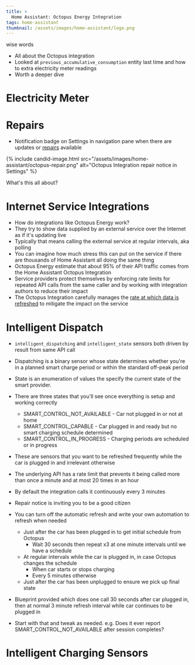 ```yaml
---
title: >
  Home Assistant: Octopus Energy Integration
tags: home-assistant
thumbnail: /assets/images/home-assistant/logo.png
---
```


wise words

* All about the Octopus integration
* Looked at `previous_accumulative_consumption` entity last time and how to extra electricity meter readings
* Worth a deeper dive

# Electricity Meter

# Repairs

* Notification badge on Settings in navigation pane when there are updates or [repairs](https://www.home-assistant.io/integrations/repairs/) available

{% include candid-image.html src="/assets/images/home-assistant/octopus-repair.png" alt="Octopus Integration repair notice in Settings" %}

What's this all about?

# Internet Service Integrations

* How do integrations like Octopus Energy work?
* They try to show data supplied by an external service over the Internet as if it's updating live
* Typically that means calling the external service at regular intervals, aka polling
* You can imagine how much stress this can put on the service if there are thousands of Home Assistant all doing the same thing
* Octopus Energy estimate that about 95% of their API traffic comes from the Home Assistant Octopus Integration
* Service providers protect themselves by enforcing rate limits for repeated API calls from the same caller and by working with integration authors to reduce their impact
* The Octopus Integration carefully manages the [rate at which data is refreshed](https://bottlecapdave.github.io/HomeAssistant-OctopusEnergy/faq/#how-often-is-data-refreshed) to mitigate the impact on the service

# Intelligent Dispatch

* `intelligent_dispatching` and `intelligent_state` sensors both driven by result from same API call
* Dispatching is a binary sensor whose state determines whether you're in a planned smart charge period or within the standard off-peak period
* State is an enumeration of values the specify the current state of the smart provider. 
* There are three states that you'll see once everything is setup and working correctly
  * SMART_CONTROL_NOT_AVAILABLE - Car not plugged in or not at home
  * SMART_CONTROL_CAPABLE - Car plugged in and ready but no smart charging schedule determined
  * SMART_CONTROL_IN_PROGRESS - Charging periods are scheduled or in progress

* These are sensors that you want to be refreshed frequently while the car is plugged in and irrelevant otherwise
* The underlying API has a rate limit that prevents it being called more than once a minute and at most 20 times in an hour
* By default the integration calls it continuously every 3 minutes
* Repair notice is inviting you to be a good citizen
* You can turn off the automatic refresh and write your own automation to refresh when needed
  * Just after the car has been plugged in to get initial schedule from Octopus
    * Wait 30 seconds then repeat x3 at one minute intervals until we have a schedule
  * At regular intervals while the car is plugged in, in case Octopus changes the schedule
    * When car starts or stops charging
    * Every 5 minutes otherwise
  * Just after the car has been unplugged to ensure we pick up final state
* Blueprint provided which does one call 30 seconds after car plugged in, then at normal 3 minute refresh interval while car continues to be plugged in
* Start with that and tweak as needed. e.g. Does it ever report SMART_CONTROL_NOT_AVAILABLE after session completes?

# Intelligent Charging Sensors

